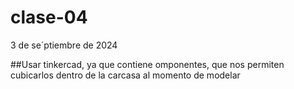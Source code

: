 # clase-04 

3 de se´ptiembre de 2024

##Usar tinkercad, ya que contiene omponentes, que nos permiten cubicarlos dentro de la carcasa al momento de modelar
